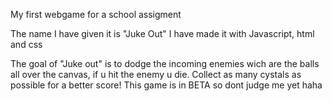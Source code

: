 My first webgame for a school assigment

The name I have given it is "Juke Out"
I have made it with Javascript, html and css

The goal of "Juke out" is to dodge the incoming enemies wich are the balls all over the canvas, if u hit the enemy u die.
Collect as many cystals as possible for a better score!
This game is in BETA so dont judge me yet haha

